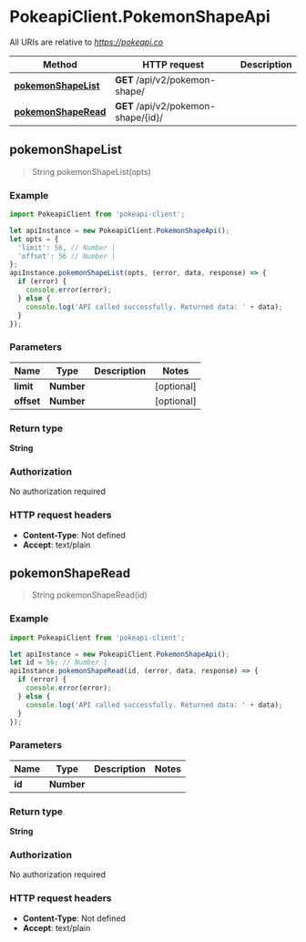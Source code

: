 # PokeapiClient.PokemonShapeApi

All URIs are relative to *https://pokeapi.co*

Method | HTTP request | Description
------------- | ------------- | -------------
[**pokemonShapeList**](PokemonShapeApi.md#pokemonShapeList) | **GET** /api/v2/pokemon-shape/ | 
[**pokemonShapeRead**](PokemonShapeApi.md#pokemonShapeRead) | **GET** /api/v2/pokemon-shape/{id}/ | 



## pokemonShapeList

> String pokemonShapeList(opts)



### Example

```javascript
import PokeapiClient from 'pokeapi-client';

let apiInstance = new PokeapiClient.PokemonShapeApi();
let opts = {
  'limit': 56, // Number | 
  'offset': 56 // Number | 
};
apiInstance.pokemonShapeList(opts, (error, data, response) => {
  if (error) {
    console.error(error);
  } else {
    console.log('API called successfully. Returned data: ' + data);
  }
});
```

### Parameters


Name | Type | Description  | Notes
------------- | ------------- | ------------- | -------------
 **limit** | **Number**|  | [optional] 
 **offset** | **Number**|  | [optional] 

### Return type

**String**

### Authorization

No authorization required

### HTTP request headers

- **Content-Type**: Not defined
- **Accept**: text/plain


## pokemonShapeRead

> String pokemonShapeRead(id)



### Example

```javascript
import PokeapiClient from 'pokeapi-client';

let apiInstance = new PokeapiClient.PokemonShapeApi();
let id = 56; // Number | 
apiInstance.pokemonShapeRead(id, (error, data, response) => {
  if (error) {
    console.error(error);
  } else {
    console.log('API called successfully. Returned data: ' + data);
  }
});
```

### Parameters


Name | Type | Description  | Notes
------------- | ------------- | ------------- | -------------
 **id** | **Number**|  | 

### Return type

**String**

### Authorization

No authorization required

### HTTP request headers

- **Content-Type**: Not defined
- **Accept**: text/plain


